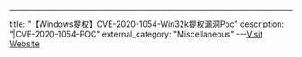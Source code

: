 ---
title: "【Windows提权】CVE-2020-1054-Win32k提权漏洞Poc"
description: "|CVE-2020-1054-POC"
external_category: "Miscellaneous"
---[Visit Website](https://github.com/0xeb-bp/cve-2020-1054)

